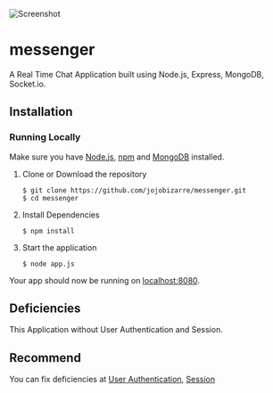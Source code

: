 ![Screenshot](https://raw.githubusercontent.com/pearlgem/messenger/master/public/images/chat.png)

# messenger
A Real Time Chat Application built using Node.js, Express, MongoDB, Socket.io.

## Installation<a name="installation"></a>
### Running Locally
Make sure you have [Node.js](https://nodejs.org/), [npm](https://www.npmjs.com/) and [MongoDB](https://www.mongodb.com/) installed.

1. Clone or Download the repository

	```
	$ git clone https://github.com/jojobizarre/messenger.git
	$ cd messenger
	```
2. Install Dependencies

	```
	$ npm install
	```
3. Start the application

	```
	$ node app.js
	```
Your app should now be running on [localhost:8080](http://localhost:8080/).


## Deficiencies 
This Application without User Authentication and Session.

## Recommend
You can fix deficiencies at [User Authentication](https://github.com/jaredhanson/passport), [Session](https://github.com/expressjs/session)

